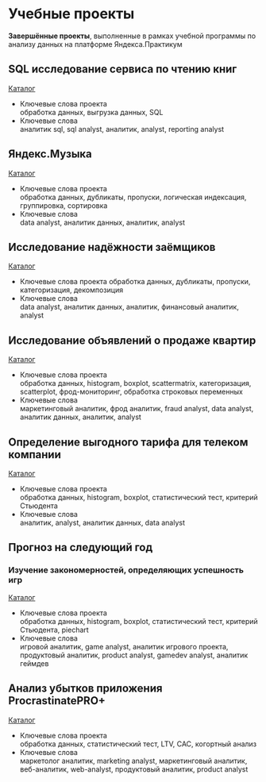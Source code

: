 # Учебные проекты
**Завершённые проекты**, выполненные в рамках учебной программы по анализу данных на платформе Яндекса.Практикум
## SQL исследование сервиса по чтению книг
<a href="https://github.com/eddydewrussia/educational_projects/tree/main/SQL_2_Project">Каталог</a>  
* Ключевые слова проекта  
обработка данных, выгрузка данных, SQL
* Ключевые слова  
аналитик sql, sql analyst, аналитик, analyst, reporting analyst

## Яндекс.Музыка
<a href="https://github.com/eddydewrussia/educational_projects/tree/main/1_Project">Каталог</a>  
* Ключевые слова проекта  
обработка данных, дубликаты, пропуски, логическая индексация, группировка, сортировка
* Ключевые слова  
data analyst, аналитик данных, аналитик, analyst
## Исследование надёжности заёмщиков
<a href="https://github.com/eddydewrussia/educational_projects/tree/main/2_Project">Каталог</a>
* Ключевые слова проекта
обработка данных, дубликаты, пропуски, категоризация, декомпозиция
* Ключевые слова  
data analyst, аналитик данных, аналитик, финансовый аналитик, analyst
## Исследование объявлений о продаже квартир
<a href="https://github.com/eddydewrussia/educational_projects/tree/main/3_Project">Каталог</a>
* Ключевые слова проекта  
обработка данных, histogram, boxplot, scattermatrix, категоризация, scatterplot,  фрод-мониторинг, обработка строковых переменных
* Ключевые слова  
маркетинговый аналитик, фрод аналитик, fraud analyst, data analyst, аналитик данных, аналитик, analyst
## Определение выгодного тарифа для телеком компании
<a href="https://github.com/eddydewrussia/educational_projects/tree/main/4_Project">Каталог</a>
* Ключевые слова проекта  
обработка данных, histogram, boxplot, статистический тест, критерий Стьюдента
* Ключевые слова  
аналитик, analyst, аналитик данных, data analyst
## Прогноз на следующий год
### Изучение закономерностей, определяющих успешность игр
<a href="https://github.com/eddydewrussia/educational_projects/tree/main/5_Project">Каталог</a>
* Ключевые слова проекта  
обработка данных, histogram, boxplot, статистический тест, критерий Стьюдента, piechart
* Ключевые слова  
игровой аналитик, game analyst, аналитик игрового проекта, продуктовый аналитик, product analyst, gamedev analyst, аналитик геймдев
## Анализ убытков приложения ProcrastinatePRO+  
<a href="https://github.com/eddydewrussia/educational_projects/tree/main/6_Project">Каталог</a>
* Ключевые слова проекта  
обработка данных, статистический тест, LTV, CAC, когортный анализ  
* Ключевые слова  
маркетолог аналитик, marketing analyst, маркетинговый аналитик, веб-аналитик, web-analyst, продуктовый аналитик, product analyst  
